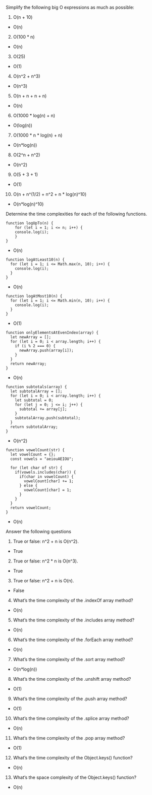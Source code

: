 Simplify the following big O expressions as much as possible:

1. O(n + 10)
  - O(n)
2. O(100 * n)
  - O(n)
3. O(25)
  - O(1)
4. O(n^2 + n^3)
  - O(n^3)
5. O(n + n + n + n)
  - O(n)
6. O(1000 * log(n) + n)
  - O(log(n))
7. O(1000 * n * log(n) + n)
  - O(n*log(n))
8. O(2^n + n^2)
  - O(n^2)
9.  O(5 + 3 + 1)
  - O(1)
10. O(n + n^(1/2) + n^2 + n * log(n)^10)
  - O(n*log(n)^10)

Determine the time complexities for each of the following functions.

```
function logUpTo(n) {
    for (let i = 1; i <= n; i++) {
    console.log(i);
    } 
}
```
- O(n)

```
function logAtLeast10(n) {
  for (let i = 1; i <= Math.max(n, 10); i++) {
    console.log(i);
  }
}
```
- O(n)

```
function logAtMost10(n) {
  for (let i = 1; i <= Math.min(n, 10); i++) {
    console.log(i);
  }
}
```
- O(1)

```
function onlyElementsAtEvenIndex(array) {
  let newArray = [];
  for (let i = 0; i < array.length; i++) {
    if (i % 2 === 0) {
      newArray.push(array[i]);
    }
  }
  return newArray;
}
```
- O(n)

```
function subtotals(array) {
  let subtotalArray = [];
  for (let i = 0; i < array.length; i++) {
    let subtotal = 0;
    for (let j = 0; j <= i; j++) {
      subtotal += array[j];
    }
    subtotalArray.push(subtotal);
  }
  return subtotalArray;
}
```
- O(n^2)

```
function vowelCount(str) {
  let vowelCount = {};
  const vowels = "aeiouAEIOU";

  for (let char of str) {
    if(vowels.includes(char)) {
      if(char in vowelCount) {
        vowelCount[char] += 1;
      } else {
        vowelCount[char] = 1;
      }
    }
  }
  return vowelCount;
}
```
- O(n)


Answer the following questions

1. True or false: n^2 + n is O(n^2).
  - True
2. True or false: n^2 * n is O(n^3).
  - True
3. True or false: n^2 + n is O(n).
  - False
4. What’s the time complexity of the .indexOf array method?
  - O(n)
5. What’s the time complexity of the .includes array method?
  - O(n)
6. What’s the time complexity of the .forEach array method?
  - O(n)
7. What’s the time complexity of the .sort array method?
  - O(n*log(n))
8.  What’s the time complexity of the .unshift array method?
  - O(1)
9.  What’s the time complexity of the .push array method?
  - O(1)
10. What’s the time complexity of the .splice array method?
  - O(n)
11. What’s the time complexity of the .pop array method?
  - O(1)
12. What’s the time complexity of the Object.keys() function?
  - O(n)
13. What’s the space complexity of the Object.keys() function?
  - O(n)